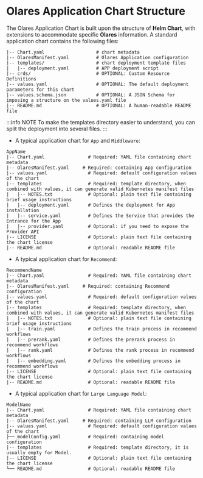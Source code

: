# Olares Application Chart Structure

The Olares Application Chart is built upon the structure of **Helm Chart**, with extensions to accommodate specific **Olares** information. A standard application chart contains the following files:
```
|-- Chart.yaml                   # chart metadata
|-- OlaresManifest.yaml          # Olares Application configuration
|-- templates/                   # chart deployment template files
|   |-- deployment.yaml          # APP deployment script
|-- crds/                        # OPTIONAL: Custom Resource Definitions
|-- values.yaml                  # OPTIONAL: The default deployment parameters for this chart
|-- values.schema.json           # OPTIONAL: A JSON Schema for imposing a structure on the values.yaml file
|-- README.md                    # OPTIONAL: A human-readable README file
```
:::info NOTE
To make the templates directory easier to understand, you can split the deployment into several files.
:::

- A typical application chart for `App` and `Middleware`:
```
AppName
|-- Chart.yaml                # Required: YAML file containing chart metadata
|-- OlaresManifest.yaml     # Required: containing App configuration
|-- values.yaml               # Required: default configuration values of the chart
|-- templates                 # Required: template directory, when combined with values, it can generate valid Kubernetes manifest files
|   |-- NOTES.txt             # Optional: plain text file containing brief usage instructions
|   |-- deployment.yaml       # Defines the deployment for App installation
|   |-- service.yaml          # Defines the Service that provides the Entrance for the App
|   |-- provider.yaml         # Optional: if you need to expose the Provider API 
|-- LICENSE                   # Optional: plain text file containing the chart license
|-- README.md                 # Optional: readable README file
```

- A typical application chart for `Recommend`:

```
RecommendName
|-- Chart.yaml                # Required: YAML file containing chart metadata
|-- OlaresManifest.yaml     # Required: containing Recommend configuration
|-- values.yaml               # Required: default configuration values of the chart
|-- templates                 # Required: template directory, when combined with values, it can generate valid Kubernetes manifest files
|   |-- NOTES.txt             # Optional: plain text file containing brief usage instructions
|   |-- train.yaml            # Defines the train process in recommend workflows
|   |-- prerank.yaml          # Defines the prerank process in recommend workflows
|   |-- rank.yaml             # Defines the rank process in recommend workflows
|   |-- embedding.yaml        # Defines the embedding process in recommend workflows
|-- LICENSE                   # Optional: plain text file containing the chart license
|-- README.md                 # Optional: readable README file
```

- A typical application chart for `Large Language Model`:

```
ModelName
|-- Chart.yaml                # Required: YAML file containing chart metadata
|-- OlaresManifest.yaml     # Required: containing LLM configuration
|-- values.yaml               # Required: default configuration values of the chart
├── modelConfig.yaml          # Required: containing model configuration
|-- templates                 # Required: template directory, it is usually empty for Model.
|-- LICENSE                   # Optional: plain text file containing the chart license
└── README.md                 # Optional: readable README file
```
